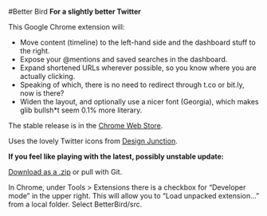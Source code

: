 #Better Bird
**For a slightly better Twitter**

This Google Chrome extension will:

- Move content (timeline) to the left-hand side and the dashboard stuff to the right.
- Expose your @mentions and saved searches in the dashboard.
- Expand shortened URLs wherever possible, so you know where you are actually clicking.
- Speaking of which, there is no need to redirect through t.co or bit.ly, now is there?
- Widen the layout, and optionally use a nicer font (Georgia), which makes glib bullsh*t seem 0.1% more literary.

The stable release is in the [Chrome Web Store](https://chrome.google.com/webstore/detail/dolfbfbhjniibjlmpebhdkjanjlcnolp?hl=en).

Uses the lovely Twitter icons from [Design Junction](http://designjunction.in/blog/2009/07/01/twitter-icon-for-your-blog/).

**If you feel like playing with the latest, possibly unstable update:**

[Download as a .zip](https://github.com/clipperhouse/BetterBird/zipball/master) or pull with Git.

In Chrome, under Tools > Extensions there is a checkbox for “Developer mode” in the upper right. This will allow you to “Load unpacked extension...” from a local folder. Select BetterBird/src.
